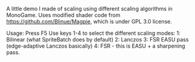 A little demo I made of scaling using different scaling algorithms in MonoGame.
Uses modified shader code from https://github.com/Blinue/Magpie, which is under GPL 3.0 license.

Usage:
Press F5
Use keys 1-4 to select the different scaling modes:
1: Bilinear (what SpriteBatch does by default)
2: Lanczos
3: FSR EASU pass (edge-adaptive Lanczos basically)
4: FSR - this is EASU + a sharpening pass.